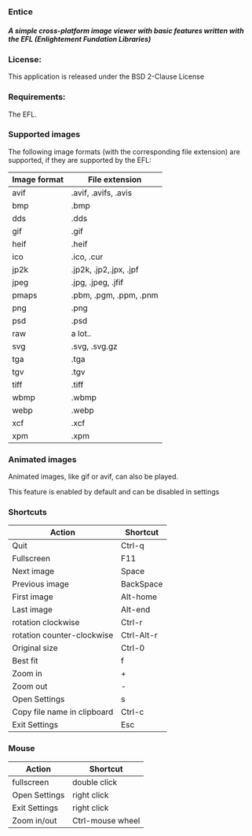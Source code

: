### Entice
##### A simple cross-platform image viewer with basic features written with the EFL (Enlightement Fundation Libraries)

### License:

This application is released under the BSD 2-Clause License

### Requirements:

The EFL.

### Supported images

The following image formats (with the corresponding file extension) are
supported, if they are supported by the EFL:

Image format  |  File extension
------------  |  --------------
 avif         | .avif, .avifs, .avis
 bmp          | .bmp
 dds          | .dds
 gif          | .gif
 heif         | .heif
 ico          | .ico, .cur
 jp2k         | .jp2k, .jp2,.jpx, .jpf
 jpeg         | .jpg, .jpeg, .jfif
 pmaps        | .pbm, .pgm, .ppm, .pnm
 png          | .png
 psd          | .psd
 raw          | a lot..
 svg          | .svg, .svg.gz
 tga          | .tga
 tgv          | .tgv
 tiff         | .tiff
 wbmp         | .wbmp
 webp         | .webp
 xcf          | .xcf
 xpm          | .xpm

### Animated images

Animated images, like gif or avif, can also be played.

This feature is enabled by default and can be disabled in settings

### Shortcuts

Action | Shortcut
------ | --------
Quit   | Ctrl-q
Fullscreen | F11
Next image | Space
Previous image|  BackSpace
First image | Alt-home
Last image | Alt-end
rotation clockwise|  Ctrl-r
rotation counter-clockwise | Ctrl-Alt-r
Original size | Ctrl-0
Best fit | f
Zoom in | +
Zoom out | -
Open Settings | s
Copy file name in clipboard | Ctrl-c
Exit Settings | Esc

### Mouse

Action | Shortcut
------ | --------
fullscreen | double click
Open Settings | right click
Exit Settings | right click
Zoom in/out | Ctrl-mouse wheel

